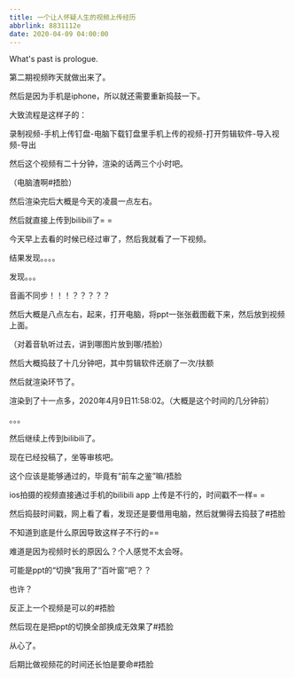 ```yaml
---
title: 一个让人怀疑人生的视频上传经历
abbrlink: 8831112e
date: 2020-04-09 04:00:00
---
```

What's past is prologue.

<!--more-->

第二期视频昨天就做出来了。

然后是因为手机是iphone，所以就还需要重新捣鼓一下。

大致流程是这样子的：

录制视频-手机上传钉盘-电脑下载钉盘里手机上传的视频-打开剪辑软件-导入视频-导出


然后这个视频有二十分钟，渲染的话两三个小时吧。

（电脑渣啊#捂脸）

然后渲染完后大概是今天的凌晨一点左右。

然后就直接上传到bilibili了= =

今天早上去看的时候已经过审了，然后我就看了一下视频。

结果发现。。。。

发现。。。

音画不同步！！！？？？？？

然后大概是八点左右，起来，打开电脑，将ppt一张张截图截下来，然后放到视频上面。

（对着音轨听过去，讲到哪图片放到哪/捂脸）

然后大概捣鼓了十几分钟吧，其中剪辑软件还崩了一次/扶额

然后就渲染环节了。

渲染到了十一点多，2020年4月9日11:58:02。（大概是这个时间的几分钟前）

。。。

然后继续上传到bilibili了。


现在已经投稿了，坐等审核吧。

这个应该是能够通过的，毕竟有“前车之鉴”嘛/捂脸

ios拍摄的视频直接通过手机的bilibili app 上传是不行的，时间戳不一样= =

然后捣鼓时间戳，网上看了看，发现还是要借用电脑，然后就懒得去捣鼓了#捂脸

不知道到底是什么原因导致这样子不行的==

难道是因为视频时长的原因么？个人感觉不太会呀。

可能是ppt的“切换”我用了“百叶窗”吧？？

也许？

反正上一个视频是可以的#捂脸

然后现在是把ppt的切换全部换成无效果了#捂脸

从心了。

后期比做视频花的时间还长怕是要命#捂脸



